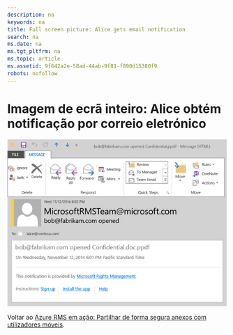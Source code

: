 ```yaml
---
description: na
keywords: na
title: Full screen picture: Alice gets email notification
search: na
ms.date: na
ms.tgt_pltfrm: na
ms.topic: article
ms.assetid: 9f642a2e-58ad-44ab-9f81-f890d15380f9
robots: nofollow
---
```

# Imagem de ecr&#227; inteiro: Alice obt&#233;m notifica&#231;&#227;o por correio eletr&#243;nico
![](../Image/AzRMS_StoryboardEmaill4.PNG)

Voltar ao [Azure RMS em ação: Partilhar de forma segura anexos com utilizadores móveis](http://technet.microsoft.com/library/jj585026.aspx).

